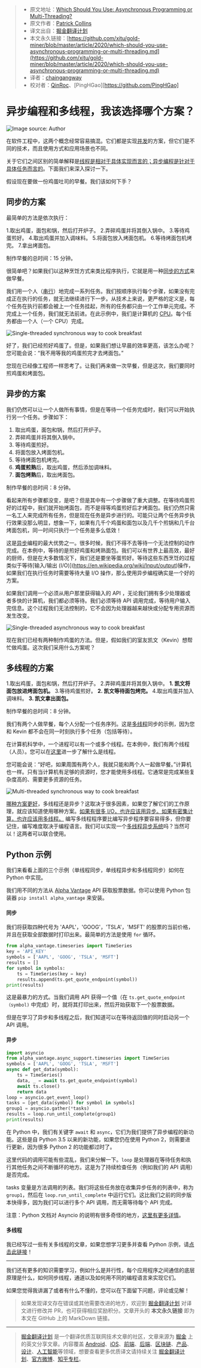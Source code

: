 > * 原文地址：[Which Should You Use: Asynchronous Programming or Multi-Threading?](https://medium.com/better-programming/which-should-you-use-asynchronous-programming-or-multi-threading-7435ec9adc8e)
> * 原文作者：[Patrick Collins](https://medium.com/@patrick.collins_58673)
> * 译文出自：[掘金翻译计划](https://github.com/xitu/gold-miner)
> * 本文永久链接：[https://github.com/xitu/gold-miner/blob/master/article/2020/which-should-you-use-asynchronous-programming-or-multi-threading.md](https://github.com/xitu/gold-miner/blob/master/article/2020/which-should-you-use-asynchronous-programming-or-multi-threading.md)
> * 译者：[chaingangway](https://github.com/chaingangway)
> * 校对者：[QinRoc](https://github.com/QinRoc)、[PingHGao][https://github.com/PingHGao]

# 异步编程和多线程，我该选择哪个方案？

![Image source: Author](https://cdn-images-1.medium.com/max/4608/1*G-JcOwcbJfFe70evn2FoNA.png)

在软件工程中，这两个概念经常容易搞混。它们都是实现[并发](https://en.wikipedia.org/wiki/Concurrency_(computer_science))的方案，但它们是不同的技术，而且使用方式和应用场景也不同。

关于它们之间区别的简单解释是[线程是相对于具体实现而言的；异步编程是针对于具体任务而言的](https://stackoverflow.com/questions/34680985/what-is-the-difference-between-asynchronous-programming-and-multithreading)。下面我们来深入探讨一下。

假设现在要做一份鸡蛋吐司的早餐。我们该如何下手？

## 同步的方案

最简单的方法是依次执行：

1.取出鸡蛋，面包和锅，然后打开炉子。
2.弄碎鸡蛋并将其倒入锅中。
3.等待鸡蛋煎好。
4.取出鸡蛋并加入调味料。
5.将面包放入烤面包机。
6.等待烤面包机烤完。
7.拿出烤面包。

制作早餐的总时间：15 分钟。

很简单吧？如果我们以这种烹饪方式来类比程序执行，它就是用一种[同步的方式](https://stackoverflow.com/questions/748175/asynchronous-vs-synchronous-execution-what-does-it-really-mean)来做早餐。

我们用一个人（[串行](https://en.wikipedia.org/wiki/Serialism)）地完成一系列任务。我们按顺序执行每个步骤，如果没有完成正在执行的任务，就无法继续进行下一步。从技术上来说，更严格的定义是，每个任务在执行前都会被上一个任务挂起，所有的任务都只由一个工作单元完成。不完成上一个任务，我们就无法前进。在此示例中，我们是计算机的 [CPU](https://en.wikipedia.org/wiki/Central_processing_unit)。每个任务都由一个人（一个 CPU）完成。

![Single-threaded synchronous way to cook breakfast](https://cdn-images-1.medium.com/max/4608/1*tqb0_sHBGF4TlSWPDY7j7w.png)

好了，我们已经煎好鸡蛋了。但是，如果我们想让早晨的效率更高，该怎么办呢？您可能会说：“我不用等我的鸡蛋煎完才去烤面包。”

您现在已经像工程师一样思考了。让我们再来做一次早餐，但是这次，我们要同时煎鸡蛋和烤面包。

## 异步的方案

我们仍然可以让一个人做所有事情，但是在等待一个任务完成时，我们可以开始执行另一个任务。步骤如下：

1. 取出鸡蛋，面包和锅，然后打开炉子。
2. 弄碎鸡蛋并将其倒入锅中。
3. 等待鸡蛋煎好。
4. 将面包放入烤面包机。
5. 等待烤面包机烤完。
6. **鸡蛋煎熟**后，取出鸡蛋，然后添加调味料。
7. **面包烤熟**后，取出烤面包。

制作早餐的总时间：8 分钟。

看起来所有步骤都没变，是吧？但是其中有一个步骤做了重大调整。在等待鸡蛋煎好的过程中，我们就开始烤面包，而不是得等鸡蛋煎好后才烤面包。我们仍然只需一名工人来完成所有任务，但是现在任务是异步进行的。可能只让两个任务异步执行效果没那么明显，想象一下，如果有几千个鸡蛋和面包以及几千个煎锅和几千台烤面包机，同一时间只执行一个任务是多么低效！

这是[异步](https://en.wikipedia.org/wiki/Asynchrony_(computer_programming))编程的最大优势之一。很多时候，我们不得不去等待一个无法控制的动作完成。在本例中，等待的是煎好鸡蛋和烤熟面包。我们可以有世界上最高效，最好的厨师，但是在大多数情况下，我们还是要坐等蛋煎好。等待这些东西烹饪的过程类似于等待[输入/输出 (I/O)](https://en.wikipedia.org/wiki/Input/output)操作，如果我们在执行任务时需要等待大量 I/O 操作，那么使用异步编程确实是一个好的方案。

如果我们调用一个必须从用户那里获得输入的 API ，无论我们拥有多少处理器或者多快的计算机，我们都必须等待。我们必须等待 API 调用完成，等待用户输入完信息。这个过程我们无法控制的，它不会因为处理器越来越快或分配专用资源而发生改变。

![Single-threaded asynchronous way to cook breakfast](https://cdn-images-1.medium.com/max/4608/1*WXtQa9WJYl96TjkCB2Fu9w.png)

现在我们已经有两种制作鸡蛋的方法。但是，假如我们的室友凯文（Kevin）想帮忙做鸡蛋。这次我们采用什么方案呢？

## 多线程的方案

1.取出鸡蛋，面包和锅，然后打开炉子。
2.弄碎鸡蛋并将其倒入锅中。 **1. 凯文将面包放进烤面包机。**
3.等待鸡蛋煎好。 **2. 凯文等待面包烤完。**
4.取出鸡蛋并加入调味料。 **3. 凯文拿出面包。**

制作早餐的总时间：8 分钟。

我们有两个人做早餐，每个人分配一个任务序列。这是[多线程](https://en.wikipedia.org/wiki/Multithreading_(computer_architecture))同步的示例，因为您和 Kevin 都不会在同一时刻执行多个任务（包括等待）。

在计算机科学中，一个进程可以有一个或多个线程。在本例中，我们有两个线程（人员）。您可以在[这里](https://www.computerhope.com/jargon/t/thread.htm)进一步了解什么是线程。

您可能会说：“好吧，如果周围有两个人，我就只能和两个人一起做早餐。”计算机也一样。只有当计算机有足够的资源时，您才能使用多线程。它通常是完成某些复杂度高的、需要更多资源的任务。

![Multi-threaded synchronous way to cook breakfast](https://cdn-images-1.medium.com/max/4608/1*qQOr-cdzcg2S3bqQLMjcvg.png)

[哪种方案更好](https://www.quora.com/What-is-the-difference-between-asynchronous-programming-and-multi-threading)，多线程还是异步？这取决于很多因素，如果您了解它们的工作原理，就应该知道使用哪种方案。[如果有很多 I/O，也许应该用异步。如果有密集计算，也许应该用多线程。](https://stackify.com/when-to-use-asynchronous-programming/) 编写多线程程序要比编写异步程序要容易得多，但你要记住，编写难度取决于编程语言。我们可以实现一个[多线程异步系统](https://codewala.net/2015/07/29/concurrency-vs-multi-threading-vs-asynchronous-programming-explained/)吗？当然可以！这两者可以联合使用。

## Python 示例

我们来看看上面的三个示例（单线程同步，单线程异步和多线程同步）如何在 Python 中实现。

我们用不同的方法从 [Alpha Vantage](https://www.alphavantage.co/) API 获取股票数据。你可以使用 Python 包装器 `pip install alpha_vantage` 来安装。

#### 同步

我们将获取四种代号为 'AAPL'，'GOOG'，'TSLA'，'MSFT' 的股票的当前价格，并且在获取全部数据时打印出来。最简单的方法是使用 `for` 循环。

```Python
from alpha_vantage.timeseries import TimeSeries
key = 'API_KEY'
symbols = ['AAPL', 'GOOG', 'TSLA', 'MSFT']
results = []
for symbol in symbols:
    ts = TimeSeries(key = key)
    results.append(ts.get_quote_endpoint(symbol))
print(results)
```

这是最暴力的方式。当我们调用 API 获得一个值（在 `ts.get_quote_endpoint（symbol)` 中完成）时，就将其打印出来，然后开始获取下一个股票数据。

但是在学习了异步和多线程之后，我们知道可以在等待返回值的同时启动另一个 API 调用。

#### 异步

```Python
import asyncio
from alpha_vantage.async_support.timeseries import TimeSeries
symbols = ['AAPL', 'GOOG', 'TSLA', 'MSFT']
async def get_data(symbol):
    ts = TimeSeries()
    data, _ = await ts.get_quote_endpoint(symbol)
    await ts.close()
    return data
loop = asyncio.get_event_loop()
tasks = [get_data(symbol) for symbol in symbols]
group1 = asyncio.gather(*tasks)
results = loop.run_until_complete(group1)
print(results)
```

在 Python 中，我们有关键字 `await` 和 `async`，它们为我们提供了异步编程的新功能。这些是自 Python 3.5 以来的新功能，如果您仍在使用 Python 2，则需要进行更新，因为很多 Python 2 的功能都过时了。

这里代码的调用可能有些混乱，我们来分解一下。`loop` 是处理器在等待任务和执行其他任务之间不断循环的地方。这是为了持续检查任务（例如我们的 API 调用）是否完成。

tasks 变量是方法调用的列表。我们将这些任务放在收集异步任务的列表中，称为 `group1`，然后在 `loop.run_until_complete` 中运行它们。这比我们之前的同步版本快得多，因为我们可以进行多个 API 调用，而无需等待每个 API 完成。

注意：Python 文档对 Asyncio 的说明有很多奇怪的地方，[这里有更多详情](https://stackoverflow.com/questions/47518874/how-do-i-run-python-asyncio-code-in-a-jupyter-notebook)。

#### 多线程

我已经写过一些有关多线程的文章，如果您想学习更多并查看 Python 示例，请[点击此链接](https://medium.com/alpha-vantage/data-is-taking-to-long-to-get-back-d48e3bf8f59b)！

---

我们还有更多的知识需要学习，例如什么是并行性，每个应用程序之间通信的底层原理是什么，如何同步线程，通道以及如何用不同的编程语言来实现它们。

如果您觉得我讲漏了或者有什么不懂的，您可以在下面留下问题，评论或见解！

> 如果发现译文存在错误或其他需要改进的地方，欢迎到 [掘金翻译计划](https://github.com/xitu/gold-miner) 对译文进行修改并 PR，也可获得相应奖励积分。文章开头的 **本文永久链接** 即为本文在 GitHub 上的 MarkDown 链接。

---

> [掘金翻译计划](https://github.com/xitu/gold-miner) 是一个翻译优质互联网技术文章的社区，文章来源为 [掘金](https://juejin.im) 上的英文分享文章。内容覆盖 [Android](https://github.com/xitu/gold-miner#android)、[iOS](https://github.com/xitu/gold-miner#ios)、[前端](https://github.com/xitu/gold-miner#前端)、[后端](https://github.com/xitu/gold-miner#后端)、[区块链](https://github.com/xitu/gold-miner#区块链)、[产品](https://github.com/xitu/gold-miner#产品)、[设计](https://github.com/xitu/gold-miner#设计)、[人工智能](https://github.com/xitu/gold-miner#人工智能)等领域，想要查看更多优质译文请持续关注 [掘金翻译计划](https://github.com/xitu/gold-miner)、[官方微博](http://weibo.com/juejinfanyi)、[知乎专栏](https://zhuanlan.zhihu.com/juejinfanyi)。
